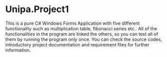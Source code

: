 # Unipa.Project1

This is a pure C# Windows Forms Application with five different functionality such as multiplication table, fibonacci series etc.. 
All of the functionalities in the program are linked the others, so you can test all of them by running the program only once. 
You can check the source codes, introductory project documentation and requirement files for further information.


